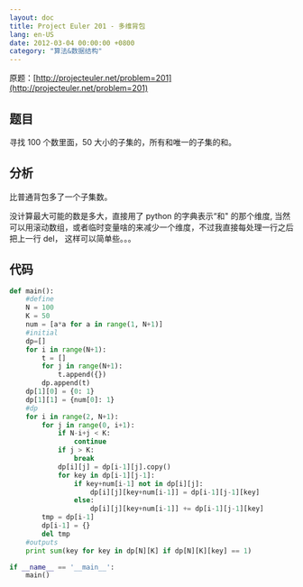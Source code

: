 ```yaml
---
layout: doc
title: Project Euler 201 - 多维背包
lang: en-US
date: 2012-03-04 00:00:00 +0800
category: "算法&数据结构"
---
```


原题：[http://projecteuler.net/problem=201](http://projecteuler.net/problem=201)

## 题目

寻找 100 个数里面，50 大小的子集的，所有和唯一的子集的和。

## 分析

比普通背包多了一个子集数。

没计算最大可能的数是多大，直接用了 python 的字典表示“和" 的那个维度,
当然可以用滚动数组，或者临时变量啥的来减少一个维度，不过我直接每处理一行之后把上一行 del，
这样可以简单些。。。

## 代码

```python
def main():
	#define
	N = 100
	K = 50
	num = [a*a for a in range(1, N+1)]
	#initial
	dp=[]
	for i in range(N+1):
		t = []
		for j in range(N+1):
			t.append({})
		dp.append(t)
	dp[1][0] = {0: 1}
	dp[1][1] = {num[0]: 1}
	#dp
	for i in range(2, N+1):
		for j in range(0, i+1):
			if N-i+j < K:
				continue
			if j > K:
				break
			dp[i][j] = dp[i-1][j].copy()
			for key in dp[i-1][j-1]:
				if key+num[i-1] not in dp[i][j]:
					dp[i][j][key+num[i-1]] = dp[i-1][j-1][key]
				else:
					dp[i][j][key+num[i-1]] += dp[i-1][j-1][key]
		tmp = dp[i-1]
		dp[i-1] = {}
		del tmp
	#outputs
	print sum(key for key in dp[N][K] if dp[N][K][key] == 1)

if __name__ == '__main__':
	main()
```
